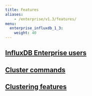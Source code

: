 ```yaml
---
title: Features
aliases:
    - /enterprise/v1.3/features/
menu:
  enterprise_influxdb_1_3:
    weight: 40
---
```


## [InfluxDB Enterprise users](/enterprise_influxdb/v1.3/features/users/)
## [Cluster commands](/enterprise_influxdb/v1.3/features/cluster-commands/)
## [Clustering features](/enterprise_influxdb/v1.3/features/clustering-features/)
